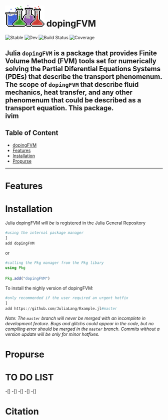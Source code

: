 <div align="left">
  <h1 id="dopingfvm"><img src="/images/Logo_notex_dopingFVM.png" width="125" title="dopingFVM logo"> dopingFVM</h1>
  <p>
    <a style="text-decoration: none" href="https://TTp95.github.io/dopingFVM.jl/stable">
      <img alt="Stable" src="https://img.shields.io/badge/docs-stable-blue.svg" />
    </a>
    <a style="text-decoration: none" href="https://TTp95.github.io/dopingFVM.jl/dev">
      <img alt="Dev" src="https://img.shields.io/badge/docs-dev-blue.svg" />
    </a>
    <a style="text-decoration: none" href="https://github.com/TTp95/dopingFVM.jl/actions">
      <img alt="Build Status" src="https://github.com/TTp95/dopingFVM.jl/workflows/CI/badge.svg"/>
    </a>
    <a style="text-decoration: none" href="https://codecov.io/gh/TTp95/dopingFVM.jl">
      <img alt="Coverage" src="https://codecov.io/gh/TTp95/dopingFVM.jl/branch/master/graph/badge.svg" />
    </a>
  </p>
</div>

Julia `dopingFVM` is a package that provides Finite Volume Method (FVM) tools set for numerically solving the Partial Diferential Equations Systems (PDEs) that describe the transport phenomenum. The scope of `dopingFVM`  that describe fluid mechanics, heat transfer, and any other phenomenum that could be described as a transport equation. This package.  
ivim
---

## Table of Content
* [dopingFVM](#dopingfvm)
* [Features](#features)
* [Installation](#installation)
* [Propurse](#propurse)

---

# Features

# Installation

Julia dopingFVM *will be* is registered in the Julia General Repository

```julia
#using the internal package manager 
]
add dopingFVM
```

or

```julia
#calling the Pkg manager from the Pkg libary
using Pkg

Pkg.add("dopingFVM")
```

To install the nighly version of dopingFVM:

```julia
#only recommended if the user required an urgent hotfix
]
add https://github.com/JuliaLang/Example.jl#master
```

*Note: The `master` branch will never be merged with an incomplete in development feature. Bugs and glitchs could appear in the code, but no compiling error should be merged in the `master` branch. Commits without a version update will be only for minor hotfixes.*

# Propurse



# TO DO LIST
-[] 
-[]
-[]
-[] 
-[]

# Citation 

